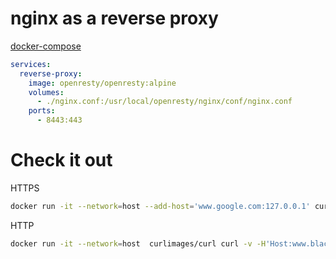 # nginx as a reverse proxy

[docker-compose](docker-compose.yml)

```yaml
services:
  reverse-proxy:
    image: openresty/openresty:alpine    
    volumes:
      - ./nginx.conf:/usr/local/openresty/nginx/conf/nginx.conf
    ports: 
      - 8443:443
 ```
 
# Check it out
 
HTTPS
```bash
docker run -it --network=host --add-host='www.google.com:127.0.0.1' curlimages/curl curl -v https://www.google.com:8443 --insecure
```

HTTP
```bash
docker run -it --network=host  curlimages/curl curl -v -H'Host:www.blackle.com' http://127.0.0.1:8080 --insecure
```

